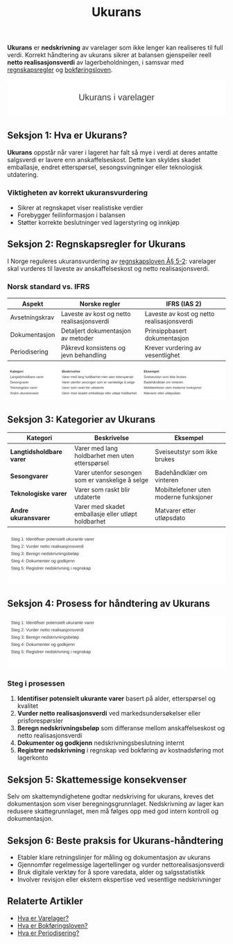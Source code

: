 ﻿---
title: "Ukurans"
seoTitle: "Ukurans"
meta_description: '**Ukurans** er **nedskrivning** av varelager som ikke lenger kan realiseres til full verdi. Korrekt håndtering av ukurans sikrer at balansen gjenspeiler reell ...'
slug: ukurans
type: blog
layout: pages/single
---

**Ukurans** er **nedskrivning** av varelager som ikke lenger kan realiseres til full verdi. Korrekt håndtering av ukurans sikrer at balansen gjenspeiler reell **netto realisasjonsverdi** av lagerbeholdningen, i samsvar med [regnskapsregler](/blogs/regnskap/hva-er-regnskap "Hva er Regnskap? En komplett guide") og [bokføringsloven](/blogs/regnskap/hva-er-bokforingsloven "Hva er Bokføringsloven? Oversikt over Regnskapets Lovverk").

![Illustrasjon som viser nedskrivning ved ukurans i varelager](ukurans-image.svg)

## Seksjon 1: Hva er Ukurans?

**Ukurans** oppstår når varer i lageret har falt så mye i verdi at deres antatte salgsverdi er lavere enn anskaffelseskost. Dette kan skyldes skadet emballasje, endret etterspørsel, sesongsvingninger eller teknologisk utdatering.

### Viktigheten av korrekt ukuransvurdering

* Sikrer at regnskapet viser realistiske verdier
* Forebygger feilinformasjon i balansen
* Støtter korrekte beslutninger ved lagerstyring og innkjøp

## Seksjon 2: Regnskapsregler for Ukurans

I Norge reguleres ukuransvurdering av [regnskapsloven Â§ 5-2](/blogs/regnskap/hva-er-regnskapsloven "Hva er Regnskapsloven? En komplett oversikt"): varelager skal vurderes til laveste av anskaffelseskost og netto realisasjonsverdi.

### Norsk standard vs. IFRS

| Aspekt               | Norske regler                                | IFRS (IAS 2)                                      |
|-----------------------|-----------------------------------------------|---------------------------------------------------|
| Avsetningskrav        | Laveste av kost og netto realisasjonsverdi    | Laveste av kost og netto realisasjonsverdi        |
| Dokumentasjon        | Detaljert dokumentasjon av metoder           | Prinsippbasert dokumentasjon                      |
| Periodisering         | Påkrevd konsistens og jevn behandling        | Krever vurdering av vesentlighet                  |

![Oversikt over kategorier av ukuransvarer](ukurans-kategorier-tabell.svg)

## Seksjon 3: Kategorier av Ukurans

| Kategori                | Beskrivelse                                         | Eksempel                             |
|-------------------------|-----------------------------------------------------|--------------------------------------|
| **Langtidsholdbare varer** | Varer med lang holdbarhet men uten etterspørsel      | Sveiseutstyr som ikke brukes         |
| **Sesongvarer**          | Varer utenfor sesongen som er vanskelige å selge      | Badehåndklær om vinteren             |
| **Teknologiske varer**    | Varer som raskt blir utdaterte                        | Mobiltelefoner uten moderne funksjoner |
| **Andre ukuransvarer**    | Varer med skadet emballasje eller utløpt holdbarhet  | Matvarer etter utløpsdato            |

![Prosess for identifikasjon og nedskrivning av ukuransvarer](ukurans-prosess.svg)

## Seksjon 4: Prosess for håndtering av Ukurans

![Prosess for identifikasjon og nedskrivning av ukuransvarer](ukurans-prosess.svg)

### Steg i prosessen

1. **Identifiser potensielt ukurante varer** basert på alder, etterspørsel og kvalitet
2. **Vurder netto realisasjonsverdi** ved markedsundersøkelser eller prisforespørsler
3. **Beregn nedskrivningsbeløp** som differanse mellom anskaffelseskost og netto realisasjonsverdi
4. **Dokumenter og godkjenn** nedskrivningsbeslutning internt
5. **Registrer nedskrivning** i regnskap ved bokføring av kostnadsføring mot lagerkonto

## Seksjon 5: Skattemessige konsekvenser

Selv om skattemyndighetene godtar nedskriving for ukurans, kreves det dokumentasjon som viser beregningsgrunnlaget. Nedskrivning av lager kan redusere skattegrunnlaget, men må følges opp med god intern kontroll og dokumentasjon.

## Seksjon 6: Beste praksis for Ukurans-håndtering

* Etabler klare retningslinjer for måling og dokumentasjon av ukurans
* Gjennomfør regelmessige lagertellinger og vurder nettorealisasjonsverdi
* Bruk digitale verktøy for å spore varedata, alder og salgsstatistikk
* Involver revisjon eller ekstern ekspertise ved vesentlige nedskrivninger

## Relaterte Artikler

* [Hva er Varelager?](/blogs/regnskap/hva-er-varelager "Hva er Varelager? Komplett Guide til Lagerregnskapsføring og Verdivurdering")
* [Hva er Bokføringsloven?](/blogs/regnskap/hva-er-bokforingsloven "Hva er Bokføringsloven? Oversikt over Regnskapets Lovverk")
* [Hva er Periodisering?](/blogs/regnskap/hva-er-periodisering "Hva er Periodisering? Prinsipper og Praktiske Eksempler")









